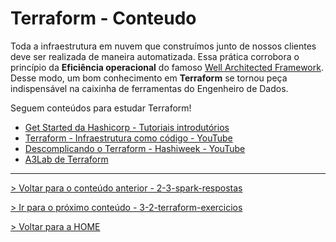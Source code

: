 # Terraform - Conteudo

Toda a infraestrutura em nuvem que construímos junto de nossos clientes deve ser realizada de maneira automatizada. Essa prática corrobora o princípio da **Eficiência operacional** do famoso [Well Architected Framework](https://aws.amazon.com/pt/architecture/well-architected/). Desse modo, um bom conhecimento em **Terraform** se tornou peça indispensável na caixinha de ferramentas do Engenheiro de Dados.

Seguem conteúdos para estudar Terraform!

- [Get Started da Hashicorp - Tutoriais introdutórios](https://learn.hashicorp.com/terraform)
- [Terraform - Infraestrutura como código - YouTube](https://www.youtube.com/watch?v=tE1WZg9ib8k)
- [Descomplicando o Terraform - Hashiweek - YouTube](https://www.youtube.com/watch?v=4FellihAcV8&t=210s)
- [A3Lab de Terraform](https://drive.google.com/file/d/16PkW3fAW3aYoPgtCA85n2hBF6f6tSVov/view?usp=sharing)

---

[> Voltar para o conteúdo anterior - 2-3-spark-respostas](../2-spark/2-3-spark-respostas.md)

[> Ir para o próximo conteúdo - 3-2-terraform-exercicios](3-2-terraform-exercicios.md)

[> Voltar para a HOME](../README.md)
